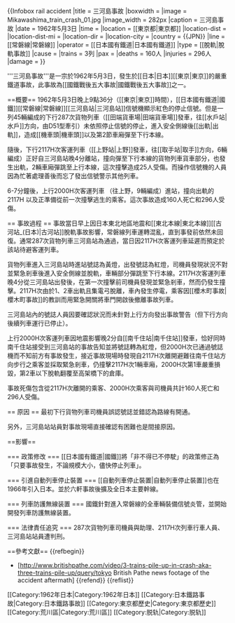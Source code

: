 {{Infobox rail accident 
|title = 三河島事故
|boxwidth = 
|image = Mikawashima_train_crash_01.jpg
|image_width = 282px
|caption = 三河島事故
|date = 1962年5月3日
|time = 
|location = [[東京都|東京都]]
|location-dist =
|location-dist-mi =
|location-dir =
|location-city =
|country = {{JPN}}
|line = [[常磐線|常磐線]]
|operator = [[日本國有鐵道|日本國有鐵道]]
|type = [[脫軌|脫軌事故]]
|cause = 
|trains = 3列
|pax = 
|deaths = 160人
|injuries = 296人
|damage = 
}}

'''三河島事故'''是一宗於1962年5月3日，發生於[[日本|日本]][[東京|東京]]的嚴重鐵道事故，此事故為[[國鐵戰後五大事故|國鐵戰後五大事故]]之一。

==概要==
1962年5月3日晚上9點36分（[[東京|東京]]時間），[[日本國有鐵道|國鐵]][[常磐線|常磐線]][[三河島站|三河島站]]信號機顯示紅色的停止信號。但是一列45輛編成的下行287次貨物列車（[[田端貨車場|田端貨車場]]發車，往[[水戶站|水戶]]方向，由D51型牽引）未依照停止信號的停止，進入安全側線後[[出軌|出軌]]，造成[[機車頭|機車頭]]以及第2節車廂彈至下行本線。

隨後，下行2117H次客運列車（[[上野站|上野]]發車，往[[取手站|取手]]方向，6輛編成）正好自三河島站晚4分離站，撞向彈至下行本線的貨物列車貨車部分，也發生出軌，2輛車廂彈跳至上行本線，這次撞擊造成25人受傷。而操作信號機的人員因為忙著處理善後而忘了發出信號警示其他列車。

6-7分鐘後，上行2000H次客運列車 （往上野，9輛編成）進站，撞向出軌的 2117H 以及正準備從前一次撞擊逃生的乘客。這次事故造成160人死亡和296人受傷。

== 事故過程 ==
事故當日早上因日本東北地區地震和[[東北本線|東北本線]][[古河站_(日本)|古河站]]脫軌事故影響，常磐線列車運轉混亂，直到事發前依然未回復。通常287次貨物列車三河島站為通過，當日因2117H次客運列車延遲而預定於該站待避客運列車。

貨物列車進入三河島站時進站號誌為黃燈，出發號誌為紅燈，司機員發現狀況不對並緊急剎車後進入安全側線並脫軌，車輛部分彈跳至下行本線。2117H次客運列車晚4分從三河島站出發後，在第一次撞擊前司機員發現並緊急剎車，然而仍發生撞擊。2117H次由於1、2車出軌且集電弓脫離，車內發生停電，乘客因[[櫻木町事故|櫻木町事故]]的教訓而用緊急開關將車門開啟後撤離事故列車。

三河島站內的號誌人員因要確認狀況而未針對上行方向發出事故警告（但下行方向後續列車運行已停止）。

上行2000H次客運列車因地震影響晚2分自[[南千住站|南千住站]]發車，恰好同時南千住站接受到三河島站的事故告知並將號誌轉為紅燈，但2000H次已通過號誌機而不知前方有事故發生，接近事故現場時發現自2117H次離開避難往南千住站方向步行之乘客並採取緊急剎車，仍撞擊2117H次1輛車廂，2000H次第1車嚴重損毀，第2車以下脫軌翻覆至高架橋下的倉庫。

事故死傷包含從2117H次離開的乘客、2000H次乘客與司機員共計160人死亡和296人受傷。

== 原因 ==
最初下行貨物列車司機員誤認號誌並錯認為路線有開通。

另外，三河島站站員對事故現場直接確認有困難也是間接原因。

==影響==

=== 政策修改 ===
[[日本國有鐵道|國鐵]]將「非不得已不停駛」的政策修正為「只要事故發生，不論規模大小，儘快停止列車」。

=== 引進自動列車停止裝置 ===
[[自動列車停止裝置|自動列車停止裝置]]也在 1966年引入日本。並於六軒事故後擴及全日本主要幹線。

=== 列車防護無線装置 ===
國鐵針對進入常磐線的全車輛裝備信號炎管，並開始開發列車防護無線装置。

=== 法律責任追究 ===
287次貨物列車司機員與助理、2117H次列車行車人員、三河島站站員遭判刑。

==參考文獻==
{{refbegin}}
* [http://www.britishpathe.com/video/3-trains-pile-up-in-crash-aka-three-trains-pile-up/query/tokyo British Pathe news footage of the accident aftermath] 
{{refend}}
{{reflist}}

[[Category:1962年日本|Category:1962年日本]]
[[Category:日本鐵路事故|Category:日本鐵路事故]]
[[Category:東京都歷史|Category:東京都歷史]]
[[Category:荒川區|Category:荒川區]]
[[Category:脱轨|Category:脱轨]]